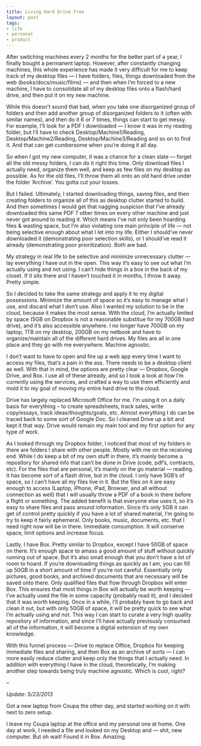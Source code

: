 ```yaml
---
title: Living Hard Drive Free
layout: post
tags:
- life
- personal
- product
---
```


After switching machines every 2 months for the better part of a year, I finally bought a permanent laptop. However, after constantly changing machines, this whole experience has made it very difficult for me to keep track of my desktop files — I have folders, files, things downloaded from the web (books/docs/music/films) — and then when I’m forced to a new machine, I have to consolidate all of my desktop files onto a flash/hard drive, and then put it on my new machine.

While this doesn’t sound that bad, when you take one disorganized group of folders and then add another group of disorganized folders to it (often with similar names), and then do it 6 or 7 times, things can start to get messy. For example, I’ll look for a PDF I downloaded — I know it was in my reading folder, but I’ll have to check Desktop/Machine1/Reading, Desktop/Machine2/Reading, Desktop/Machine3/Reading and so on to find it. And that can get cumbersome when you’re doing it all day.

So when I got my new computer, it was a chance for a clean slate — forget all the old messy folders, I can do it right this time. Only download files I actually need, organize them well, and keep as few files on my desktop as possible. As for the old files, I’ll throw them all onto an old hard drive under the folder ‘Archive’. You gotta cut your losses.

But I failed. Ultimately, I started downloading things, saving files, and then creating folders to organize all of this as desktop clutter started to build. And then sometimes I would get that nagging suspicion that I’ve already downloaded this same PDF 7 other times on every other machine and just never got around to reading it. Which means I’ve not only been hoarding files & wasting space, but I’m also violating one main principle of life — not being selective enough about what I let into my life. Either I should’ve never downloaded it (demonstrating poor selection skills), or I should’ve read it already (demonstrating poor prioritization). Both are bad.

My strategy in real life to be selective and minimize unnecessary clutter — lay everything I have out in the open. This way it’s easy to see out what I’m actually using and not using. I can’t hide things in a box in the back of my closet. If it sits there and I haven’t touched it in months, I throw it away. Pretty simple.

So I decided to take the same strategy and apply it to my digital possessions. Minimize the amount of space so it’s easy to manage what I use, and discard what I don’t use. Also I wanted my solution to be in the cloud, because it makes the most sense. With the cloud, I’m actually limited by space (5GB on Dropbox is not a reasonable substitue for my 700GB hard drive), and it’s also accessible anywhere. I no longer have 700GB on my laptop, 1TB on my desktop, 200GB on my netbook and have to organize/maintain all of the different hard drives. My files are all in one place and they go with me everywhere. Machine agnostic.

I don’t want to have to open and fire up a web app every time I want to access my files, that’s a pain in the ass. There needs to be a desktop client as well. With that in mind, the options are pretty clear — Dropbox, Google Drive, and Box. I use all of these already, and so I took a look at how I’m currently using the services, and crafted a way to use them efficiently and mold it to my goal of moving my entire hard drive to the cloud.

Drive has largely replaced Microsoft Office for me. I’m using it on a daily basis for everything – to create spreadsheets, track sales, write copy/essays, track ideas/thoughts/goals, etc. Almost everything I do can be traced back to some sort of Google Doc. So I cleaned Drive up a bit and kept it that way. Drive would remain my main tool and my first option for any type of work.

As I looked through my Dropbox folder, I noticed that most of my folders in there are folders I share with other people. Mostly with me on the receiving end. While I do keep a bit of my own stuff in there, it’s mainly become a repository for shared info that can’t be done in Drive (code, pdf’s, contracts, etc). For the files that are personal, it’s mainly on the go material — reading. It has become sort of a flash drive, but in the cloud. I only have 5GB’s of space, so I can’t have all my files live in it. But the files on it are easy enough to access (Laptop, iPhone, iPad, Browser, and all without connection as well) that I will usually throw a PDF of a book in there before a flight or something. The added benefit is that everyone else uses it, so it’s easy to share files and pass around information. Since it’s only 5GB it can get of control pretty quickly if you have a lot of shared material, I’m going to try to keep it fairly ephemeral. Only books, music, documents, etc. that I need right now will be in there. Immediate consumption. It will conserve space, limit options and increase focus.

Lastly, I have Box. Pretty similar to Dropbox, except I have 50GB of space on there. It’s enough space to amass a good amount of stuff without quickly running out of space. But it’s also small enough that you don’t have a lot of room to hoard. If you’re downloading things as quickly as I am, you can fill up 50GB in a short amount of time if you’re not careful. Essentially only pictures, good books, and archived documents that are necessary will be saved onto there. Only qualified files that flow through Dropbox will enter Box. This ensures that most things in Box will actually be worth keeping — I’ve actually used the file in some capacity (probably read it), and I decided that it was worth keeping. Once in a while, I’ll probably have to go back and clean it out, but with only 50GB of space, it will be pretty quick to see what I’m actually using and not. This way I can start to curate a very high quality repository of information, and since I’ll have actually previously consumed all of the information, it will become a digital extension of my own knowledge.

With this funnel process — Drive to replace Office, Dropbox for keeping immediate files and sharing, and then Box as an archive of sorts — I can more easily reduce clutter and keep only the things that I actually need. In addition with everything I have in the cloud, theoretically, I’m making another step towards being truly machine agnostic. Which is cool, right?

–

*Update: 5/23/2013*

Got a new laptop from Coupa the other day, and started working on it with next to zero setup.

I leave my Coupa laptop at the office and my personal one at home. One day at work, I needed a file and looked on my Desktop and — shit, new computer. But oh wait! Found it in Box. Amazing.
